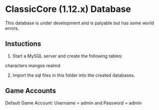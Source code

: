 # ClassicCore (1.12.x) Database

This database is under development and is palyable but has some world errors.

## Instuctions 

1. Start a MySQL server and create the following tables:

characters
mangos
realmd

2. Import the sql files in this folder into the created databases.

## Game Accounts

Default Game Account: Username = admin and Password = admin
